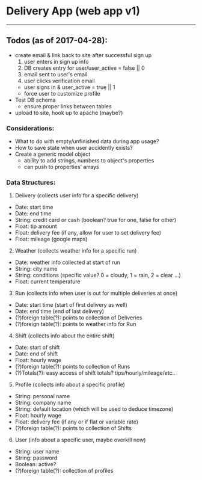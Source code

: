# Delivery App (web app v1)
---
## Todos (as of 2017-04-28):
* create email & link back to site after successful sign up
  1. user enters in sign up info
  2. DB creates entry for user/user_active = false || 0
  3. email sent to user's email
  4. user clicks verification email
    - user signs in & user_active = true || 1
 	- force user to customize profile
* Test DB schema
  - ensure proper links between tables
* upload to site, hook up to apache (maybe?)

### Considerations:
* What to do with empty/unfinished data during app usage?
* How to save state when user accidently exists?
* Create a generic model object
  - ability to add strings, numbers to object's properties
  - can push to properties' arrays

### Data Structures:
1. Delivery (collects user info for a specific delivery)
  * Date: start time
  * Date: end time
  * String: credit card or cash (boolean? true for one, false for other)
  * Float: tip amount
  * Float: delivery fee (if any, allow for user to set delivery fee)
  * Float: mileage (google maps)

2. Weather (collects weather info for a specific run)
  * Date: weather info collected at start of run
  * String: city name
  * String: conditions (specific value? 0 = cloudy, 1 = rain, 2 = clear ...)
  * Float: current temperature

3. Run (collects info when user is out for multiple deliveries at once)
  * Date: start time (start of first delivery as well)
  * Date: end time (end of last delivery)
  * (?)foreign table(?): points to collection of Deliveries
  * (?)foreign table(?): points to weather info for Run

4. Shift (collects info about the entire shift)
  * Date: start of shift
  * Date: end of shift
  * Float: hourly wage
  * (?)foreign table(?): points to collection of Runs
  * (?)Totals(?): easy access of shift totals? tips/hourly/mileage/etc..

5. Profile (collects info about a specific profile)
  * String: personal name
  * String: company name
  * String: default location (which will be used to deduce timezone)
  * Float: hourly wage
  * Float: delivery fee (if any or if flat or variable rate)
  * (?)foreign table(?): points to collection of Shifts

6. User (info about a specific user, maybe overkill now)
  * String: user name
  * String: password
  * Boolean: active?
  * (?)foreign table(?): collection of profiles


